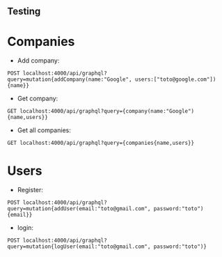 ## Testing

# Companies

- Add company:
```
POST localhost:4000/api/graphql?query=mutation{addCompany(name:"Google", users:["toto@google.com"]){name}}
```
- Get company:
```
GET localhost:4000/api/graphql?query={company(name:"Google"){name,users}}
```

- Get all companies:
```
GET localhost:4000/api/graphql?query={companies{name,users}}
```
# Users

- Register:
```
POST localhost:4000/api/graphql?query=mutation{addUser(email:"toto@gmail.com", password:"toto"){email}}
```
- login:
```
POST localhost:4000/api/graphql?query=mutation{logUser(email:"toto@gmail.com", password:"toto")}
```
